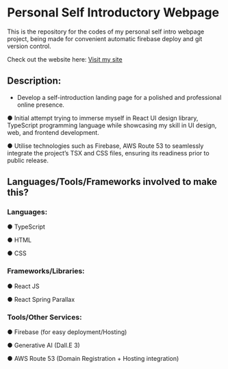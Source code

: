 # Personal Self Introductory Webpage

This is the repository for the codes of my personal self intro webpage project, being made for convenient automatic firebase deploy and git version control.

Check out the website here: [Visit my site](https://andrewkhchou.com)

## Description:
-	Develop a self-introduction landing page for a polished and professional online presence.

●	Initial attempt trying to immerse myself in React UI design library, TypeScript programming language while showcasing my skill in UI design, web, and frontend development.

●	Utilise technologies such as Firebase, AWS Route 53 to seamlessly integrate the project’s TSX and CSS files, ensuring its readiness prior to public release.

## Languages/Tools/Frameworks involved to make this?
### Languages:

● TypeScript

● HTML

● CSS

### Frameworks/Libraries:

● React JS

● React Spring Parallax

### Tools/Other Services:

● Firebase (for easy deployment/Hosting)

● Generative AI (Dall.E 3)

● AWS Route 53 (Domain Registration + Hosting integration)


